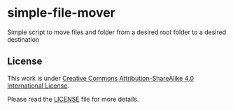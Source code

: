 # simple-file-mover
Simple script to move files and folder from a desired root folder to a desired destination



## License

This work is under [Creative Commons Attribution-ShareAlike 4.0 International License](http://creativecommons.org/licenses/by-sa/4.0/).

Please read the [LICENSE](LICENSE) file for more details.
